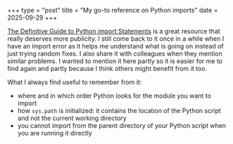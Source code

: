 +++
type = "post"
title = "My go-to reference on Python imports"
date = 2025-09-29
+++

[The Definitive Guide to Python import Statements](https://chrisyeh96.github.io/2017/08/08/definitive-guide-python-imports.html) is a great resource that really deserves more publicity. I still come back to it once in a while when I have an import error as it helps me understand what is going on instead of just trying random fixes. I also share it with colleagues when they mention similar problems. I wanted to mention it here partly so it is easier for me to find again and partly because I think others might benefit from it too.

What I always find useful to remember from it:
* where and in which order Python looks for the module you want to import
* how `sys.path` is initialized: it contains the location of the Python script and not the current working directory
* you cannot import from the parent directory of your Python script when you are running it directly
